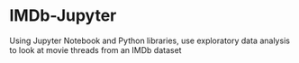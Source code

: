 # IMDb-Jupyter
Using Jupyter Notebook and Python libraries, use exploratory data analysis to look at movie threads from an IMDb dataset
